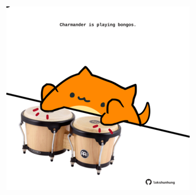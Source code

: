 <!-- built at 04/09/2024, 10:00:45 UTC -->
<p align="center">
  <img width="500" height="500" src="./ReadmeImage.svg">
</p>
